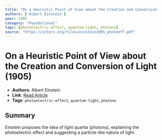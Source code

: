 ```yaml
---
title: "On a Heuristic Point of View about the Creation and Conversion of Light"
authors: ['Albert Einstein']
year: 1905
category: "Foundational"
tags: [photoelectric-effect, quantum-light, photons]
source: "https://inters.org/files/einstein1905_photoeff.pdf"
---
```


# On a Heuristic Point of View about the Creation and Conversion of Light (1905)

- **Authors**: Albert Einstein  
- **Link**: [Read Article](https://inters.org/files/einstein1905_photoeff.pdf)  
- **Tags**: `photoelectric-effect`, `quantum-light`, `photons`

## Summary

Einstein proposes the idea of light quanta (photons), explaining the photoelectric effect and suggesting a particle-like nature of light.
